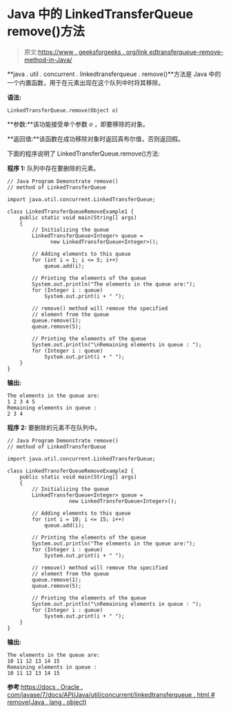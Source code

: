 # Java 中的 LinkedTransferQueue remove()方法

> 原文:[https://www . geeksforgeeks . org/link edtransferqueue-remove-method-in-Java/](https://www.geeksforgeeks.org/linkedtransferqueue-remove-method-in-java/)

**java . util . concurrent . linkedtransferqueue . remove()**方法是 Java 中的一个内置函数，用于在元素出现在这个队列中时将其移除。

**语法:**

```
LinkedTransferQueue.remove(Object o)
```

**参数:**该功能接受单个参数 *o* ，即要移除的对象。

**返回值:**该函数在成功移除对象时返回真布尔值，否则返回假。

下面的程序说明了 LinkedTransferQueue.remove()方法:

**程序 1:** 队列中存在要删除的元素。

```
// Java Program Demonstrate remove()
// method of LinkedTransferQueue 

import java.util.concurrent.LinkedTransferQueue;

class LinkedTransferQueueRemoveExample1 {
    public static void main(String[] args)
    {
        // Initializing the queue
        LinkedTransferQueue<Integer> queue = 
              new LinkedTransferQueue<Integer>();

        // Adding elements to this queue
        for (int i = 1; i <= 5; i++)
            queue.add(i);

        // Printing the elements of the queue
        System.out.println("The elements in the queue are:");
        for (Integer i : queue)
            System.out.print(i + " ");

        // remove() method will remove the specified
        // element from the queue
        queue.remove(1);
        queue.remove(5);

        // Printing the elements of the queue
        System.out.println("\nRemaining elements in queue : ");
        for (Integer i : queue)
            System.out.print(i + " ");
    }
}
```

**输出:**

```
The elements in the queue are:
1 2 3 4 5 
Remaining elements in queue : 
2 3 4

```

**程序 2:** 要删除的元素不在队列中。

```
// Java Program Demonstrate remove()
// method of LinkedTransferQueue 

import java.util.concurrent.LinkedTransferQueue;

class LinkedTransferQueueRemoveExample2 {
    public static void main(String[] args)
    {
        // Initializing the queue
        LinkedTransferQueue<Integer> queue = 
                    new LinkedTransferQueue<Integer>();

        // Adding elements to this queue
        for (int i = 10; i <= 15; i++)
            queue.add(i);

        // Printing the elements of the queue
        System.out.println("The elements in the queue are:");
        for (Integer i : queue)
            System.out.print(i + " ");

        // remove() method will remove the specified
        // element from the queue
        queue.remove(1);
        queue.remove(5);

        // Printing the elements of the queue
        System.out.println("\nRemaining elements in queue : ");
        for (Integer i : queue)
            System.out.print(i + " ");
    }
}
```

**输出:**

```
The elements in the queue are:
10 11 12 13 14 15 
Remaining elements in queue : 
10 11 12 13 14 15

```

**参考**:[https://docs . Oracle . com/javase/7/docs/API/Java/util/concurrent/linkedtransferqueue . html # remove(Java . lang . object)](https://docs.oracle.com/javase/7/docs/api/java/util/concurrent/LinkedTransferQueue.html#remove(java.lang.Object))